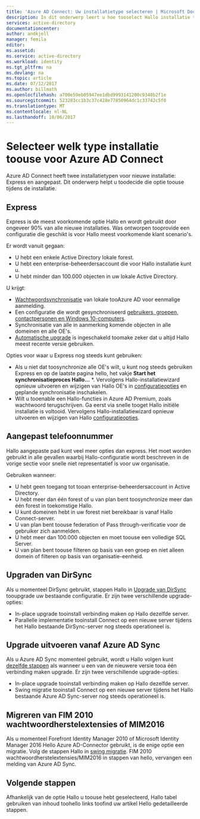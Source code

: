 ```yaml
---
title: 'Azure AD Connect: Uw installatietype selecteren | Microsoft Docs'
description: In dit onderwerp leert u hoe tooselect Hallo installatie toouse Typ voor Azure AD Connect
services: active-directory
documentationcenter: 
author: andkjell
manager: femila
editor: 
ms.assetid: 
ms.service: active-directory
ms.workload: identity
ms.tgt_pltfrm: na
ms.devlang: na
ms.topic: article
ms.date: 07/12/2017
ms.author: billmath
ms.openlocfilehash: a700e59eb05947ee1dbd9993141200c9340b2f1e
ms.sourcegitcommit: 523283cc1b3c37c428e77850964dc1c33742c5f0
ms.translationtype: MT
ms.contentlocale: nl-NL
ms.lasthandoff: 10/06/2017
---
```

# <a name="select-which-installation-type-toouse-for-azure-ad-connect"></a>Selecteer welk type installatie toouse voor Azure AD Connect
Azure AD Connect heeft twee installatietypen voor nieuwe installatie: Express en aangepast. Dit onderwerp helpt u toodecide die optie toouse tijdens de installatie.

## <a name="express"></a>Express
Express is de meest voorkomende optie Hallo en wordt gebruikt door ongeveer 90% van alle nieuwe installaties. Was ontworpen tooprovide een configuratie die geschikt is voor Hallo meest voorkomende klant scenario's.

Er wordt vanuit gegaan:

- U hebt een enkele Active Directory lokale forest.
- U hebt een enterprise-beheerdersaccount die voor Hallo installatie kunt u.
- U hebt minder dan 100.000 objecten in uw lokale Active Directory.

U krijgt:

- [Wachtwoordsynchronisatie](active-directory-aadconnectsync-implement-password-synchronization.md) van lokale tooAzure AD voor eenmalige aanmelding.
- Een configuratie die wordt gesynchroniseerd [gebruikers, groepen, contactpersonen en Windows 10-computers](active-directory-aadconnectsync-understanding-default-configuration.md).
- Synchronisatie van alle in aanmerking komende objecten in alle domeinen en alle OE's.
- [Automatische upgrade](active-directory-aadconnect-feature-automatic-upgrade.md) is ingeschakeld toomake zeker dat u altijd Hallo meest recente versie gebruiken.

Opties voor waar u Express nog steeds kunt gebruiken:

- Als u niet dat toosynchronize alle OE's wilt, u kunt nog steeds gebruiken Express en op de laatste pagina hello, het vakje **Start het synchronisatieproces Hallo...** *. Vervolgens Hallo-installatiewizard opnieuw uitvoeren en wijzigen van Hallo OE's in [configuratieopties](active-directory-aadconnectsync-installation-wizard.md#customize-synchronization-options) en geplande synchronisatie inschakelen.
- Wilt u tooenable een Hallo-functies in Azure AD Premium, zoals wachtwoord terugschrijven. Ga eerst via snelle tooget Hallo initiële installatie is voltooid. Vervolgens Hallo-installatiewizard opnieuw uitvoeren en wijzigen van Hallo [configuratieopties](active-directory-aadconnectsync-installation-wizard.md#customize-synchronization-options).

## <a name="custom"></a>Aangepast telefoonnummer
Hallo aangepaste pad kunt veel meer opties dan express. Het moet worden gebruikt in alle gevallen waarbij Hallo-configuratie wordt beschreven in de vorige sectie voor snelle niet representatief is voor uw organisatie.

Gebruiken wanneer:

- U hebt geen toegang tot tooan enterprise-beheerdersaccount in Active Directory.
- U hebt meer dan één forest of u van plan bent toosynchronize meer dan één forest in toekomstige Hallo.
- U kunt domeinen hebt in uw forest niet bereikbaar is vanaf Hallo Connect-server.
- U van plan bent toouse federation of Pass through-verificatie voor de gebruiker zich aanmelden.
- U hebt meer dan 100.000 objecten en moet toouse een volledige SQL Server.
- U van plan bent toouse filteren op basis van een groep en niet alleen domein of filteren op basis van organisatie-eenheid.

## <a name="upgrade-from-dirsync"></a>Upgraden van DirSync
Als u momenteel DirSync gebruikt, stappen Hallo in [Upgrade van DirSync](active-directory-aadconnect-dirsync-upgrade-get-started.md) tooupgrade uw bestaande configuratie. Er zijn twee verschillende upgrade-opties:

- In-place upgrade tooinstall verbinding maken op Hallo dezelfde server.
- Parallelle implementatie tooinstall Connect op een nieuwe server tijdens het Hallo bestaande DirSync-server nog steeds operationeel is.

## <a name="upgrade-from-azure-ad-sync"></a>Upgrade uitvoeren vanaf Azure AD Sync
Als u Azure AD Sync momenteel gebruikt, wordt u Hallo volgen kunt [dezelfde stappen](active-directory-aadconnect-upgrade-previous-version.md) als wanneer u een van de nieuwere versie tooa één verbinding maken upgrade. Er zijn twee verschillende upgrade-opties:

- In-place upgrade tooinstall verbinding maken op Hallo dezelfde server.
- Swing migratie tooinstall Connect op een nieuwe server tijdens het Hallo bestaande Azure AD Sync-server nog steeds operationeel is.

## <a name="migrate-from-fim2010-or-mim2016"></a>Migreren van FIM 2010 wachtwoordherstelextensies of MIM2016
Als u momenteel Forefront Identity Manager 2010 of Microsoft Identity Manager 2016 Hello Azure AD-Connector gebruikt, is de enige optie een migratie. Volg de stappen Hallo in [swing migratie](active-directory-aadconnect-upgrade-previous-version.md#swing-migration). FIM 2010 wachtwoordherstelextensies/MIM2016 in stappen van hello, vervangen een melding van Azure AD Sync.

## <a name="next-steps"></a>Volgende stappen
Afhankelijk van de optie Hallo u toouse hebt geselecteerd, Hallo tabel gebruiken van inhoud toohello links toofind uw artikel Hello gedetailleerde stappen.
